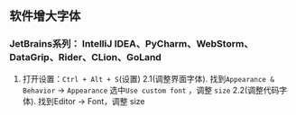 ## 软件增大字体
### JetBrains系列： IntelliJ IDEA、PyCharm、WebStorm、DataGrip、Rider、CLion、GoLand
1. 打开设置：`Ctrl + Alt + S`(设置)
2.1(调整界面字体). 找到`Appearance & Behavior`   -> `Appearance`
选中`Use custom font` ，调整 `size`
2.2(调整代码字体). 找到Editor -> Font，调整 size
